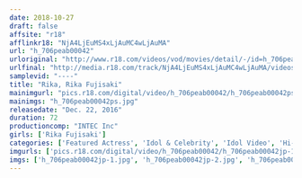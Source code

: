 ```yaml
---
date: 2018-10-27
draft: false
affsite: "r18"
afflinkr18: "NjA4LjEuMS4xLjAuMC4wLjAuMA"
url: "h_706peab00042"
urloriginal: "http://www.r18.com/videos/vod/movies/detail/-/id=h_706peab00042"
urlfinal: "http://media.r18.com/track/NjA4LjEuMS4xLjAuMC4wLjAuMA/videos/vod/movies/detail/-/id=h_706peab00042"
samplevid: "----"
title: "Rika, Rika Fujisaki"
mainimgurl: "pics.r18.com/digital/video/h_706peab00042/h_706peab00042ps.jpg"
mainimgs: "h_706peab00042ps.jpg"
releasedate: "Dec. 22, 2016"
duration: 72
productioncomp: "INTEC Inc"
girls: ['Rika Fujisaki']
categories: ['Featured Actress', 'Idol & Celebrity', 'Idol Video', 'Hi-Def']
imgurls: ['pics.r18.com/digital/video/h_706peab00042/h_706peab00042jp-1.jpg', 'pics.r18.com/digital/video/h_706peab00042/h_706peab00042jp-2.jpg', 'pics.r18.com/digital/video/h_706peab00042/h_706peab00042jp-3.jpg', 'pics.r18.com/digital/video/h_706peab00042/h_706peab00042jp-4.jpg', 'pics.r18.com/digital/video/h_706peab00042/h_706peab00042jp-5.jpg', 'pics.r18.com/digital/video/h_706peab00042/h_706peab00042jp-6.jpg', 'pics.r18.com/digital/video/h_706peab00042/h_706peab00042jp-7.jpg', 'pics.r18.com/digital/video/h_706peab00042/h_706peab00042jp-8.jpg', 'pics.r18.com/digital/video/h_706peab00042/h_706peab00042jp-9.jpg', 'pics.r18.com/digital/video/h_706peab00042/h_706peab00042jp-10.jpg', 'pics.r18.com/digital/video/h_706peab00042/h_706peab00042jp-11.jpg', 'pics.r18.com/digital/video/h_706peab00042/h_706peab00042jp-12.jpg', 'pics.r18.com/digital/video/h_706peab00042/h_706peab00042jp-13.jpg', 'pics.r18.com/digital/video/h_706peab00042/h_706peab00042jp-14.jpg', 'pics.r18.com/digital/video/h_706peab00042/h_706peab00042jp-15.jpg', 'pics.r18.com/digital/video/h_706peab00042/h_706peab00042jp-16.jpg', 'pics.r18.com/digital/video/h_706peab00042/h_706peab00042jp-17.jpg', 'pics.r18.com/digital/video/h_706peab00042/h_706peab00042jp-18.jpg', 'pics.r18.com/digital/video/h_706peab00042/h_706peab00042jp-19.jpg', 'pics.r18.com/digital/video/h_706peab00042/h_706peab00042jp-20.jpg']
imgs: ['h_706peab00042jp-1.jpg', 'h_706peab00042jp-2.jpg', 'h_706peab00042jp-3.jpg', 'h_706peab00042jp-4.jpg', 'h_706peab00042jp-5.jpg', 'h_706peab00042jp-6.jpg', 'h_706peab00042jp-7.jpg', 'h_706peab00042jp-8.jpg', 'h_706peab00042jp-9.jpg', 'h_706peab00042jp-10.jpg', 'h_706peab00042jp-11.jpg', 'h_706peab00042jp-12.jpg', 'h_706peab00042jp-13.jpg', 'h_706peab00042jp-14.jpg', 'h_706peab00042jp-15.jpg', 'h_706peab00042jp-16.jpg', 'h_706peab00042jp-17.jpg', 'h_706peab00042jp-18.jpg', 'h_706peab00042jp-19.jpg', 'h_706peab00042jp-20.jpg']
---
```

